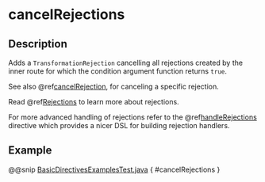 <a id="cancelrejections-java"></a>
# cancelRejections

## Description

Adds a `TransformationRejection` cancelling all rejections created by the inner route for which
the condition argument function returns `true`.

See also @ref[cancelRejection](cancelRejection.md#cancelrejection-java), for canceling a specific rejection.

Read @ref[Rejections](../../rejections.md#rejections-java) to learn more about rejections.

For more advanced handling of rejections refer to the @ref[handleRejections](../execution-directives/handleRejections.md#handlerejections-java) directive
which provides a nicer DSL for building rejection handlers.

## Example

@@snip [BasicDirectivesExamplesTest.java](../../../../../../../test/java/docs/http/javadsl/server/directives/BasicDirectivesExamplesTest.java) { #cancelRejections }